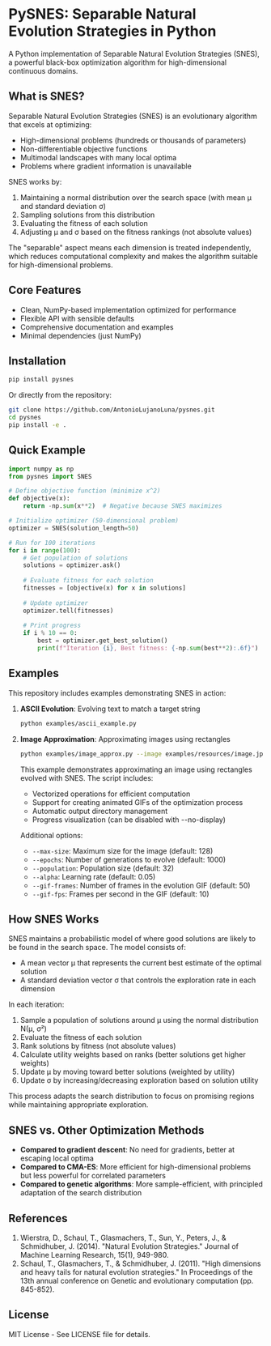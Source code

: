 # PySNES: Separable Natural Evolution Strategies in Python

A Python implementation of Separable Natural Evolution Strategies (SNES), a powerful black-box optimization algorithm for high-dimensional continuous domains.

## What is SNES?

Separable Natural Evolution Strategies (SNES) is an evolutionary algorithm that excels at optimizing:
- High-dimensional problems (hundreds or thousands of parameters)
- Non-differentiable objective functions
- Multimodal landscapes with many local optima
- Problems where gradient information is unavailable

SNES works by:
1. Maintaining a normal distribution over the search space (with mean μ and standard deviation σ)
2. Sampling solutions from this distribution
3. Evaluating the fitness of each solution
4. Adjusting μ and σ based on the fitness rankings (not absolute values)

The "separable" aspect means each dimension is treated independently, which reduces computational complexity and makes the algorithm suitable for high-dimensional problems.

## Core Features

- Clean, NumPy-based implementation optimized for performance
- Flexible API with sensible defaults
- Comprehensive documentation and examples
- Minimal dependencies (just NumPy)

## Installation

```bash
pip install pysnes
```

Or directly from the repository:

```bash
git clone https://github.com/AntonioLujanoLuna/pysnes.git
cd pysnes
pip install -e .
```

## Quick Example

```python
import numpy as np
from pysnes import SNES

# Define objective function (minimize x^2)
def objective(x):
    return -np.sum(x**2)  # Negative because SNES maximizes

# Initialize optimizer (50-dimensional problem)
optimizer = SNES(solution_length=50)

# Run for 100 iterations
for i in range(100):
    # Get population of solutions
    solutions = optimizer.ask()
    
    # Evaluate fitness for each solution
    fitnesses = [objective(x) for x in solutions]
    
    # Update optimizer
    optimizer.tell(fitnesses)
    
    # Print progress
    if i % 10 == 0:
        best = optimizer.get_best_solution()
        print(f"Iteration {i}, Best fitness: {-np.sum(best**2):.6f}")
```

## Examples

This repository includes examples demonstrating SNES in action:

1. **ASCII Evolution**: Evolving text to match a target string
   ```bash
   python examples/ascii_example.py
   ```

2. **Image Approximation**: Approximating images using rectangles
   ```bash
   python examples/image_approx.py --image examples/resources/image.jpg --rects 200 --output-dir examples/output
   ```
   
   This example demonstrates approximating an image using rectangles evolved with SNES. The script includes:
   - Vectorized operations for efficient computation
   - Support for creating animated GIFs of the optimization process
   - Automatic output directory management
   - Progress visualization (can be disabled with --no-display)
   
   Additional options:
   - `--max-size`: Maximum size for the image (default: 128)
   - `--epochs`: Number of generations to evolve (default: 1000)
   - `--population`: Population size (default: 32)
   - `--alpha`: Learning rate (default: 0.05)
   - `--gif-frames`: Number of frames in the evolution GIF (default: 50)
   - `--gif-fps`: Frames per second in the GIF (default: 10)

## How SNES Works

SNES maintains a probabilistic model of where good solutions are likely to be found in the search space. The model consists of:

- A mean vector μ that represents the current best estimate of the optimal solution
- A standard deviation vector σ that controls the exploration rate in each dimension

In each iteration:

1. Sample a population of solutions around μ using the normal distribution N(μ, σ²)
2. Evaluate the fitness of each solution
3. Rank solutions by fitness (not absolute values)
4. Calculate utility weights based on ranks (better solutions get higher weights)
5. Update μ by moving toward better solutions (weighted by utility)
6. Update σ by increasing/decreasing exploration based on solution utility

This process adapts the search distribution to focus on promising regions while maintaining appropriate exploration.

## SNES vs. Other Optimization Methods

- **Compared to gradient descent**: No need for gradients, better at escaping local optima
- **Compared to CMA-ES**: More efficient for high-dimensional problems but less powerful for correlated parameters
- **Compared to genetic algorithms**: More sample-efficient, with principled adaptation of the search distribution

## References

1. Wierstra, D., Schaul, T., Glasmachers, T., Sun, Y., Peters, J., & Schmidhuber, J. (2014). "Natural Evolution Strategies." Journal of Machine Learning Research, 15(1), 949-980.
2. Schaul, T., Glasmachers, T., & Schmidhuber, J. (2011). "High dimensions and heavy tails for natural evolution strategies." In Proceedings of the 13th annual conference on Genetic and evolutionary computation (pp. 845-852).

## License

MIT License - See LICENSE file for details.